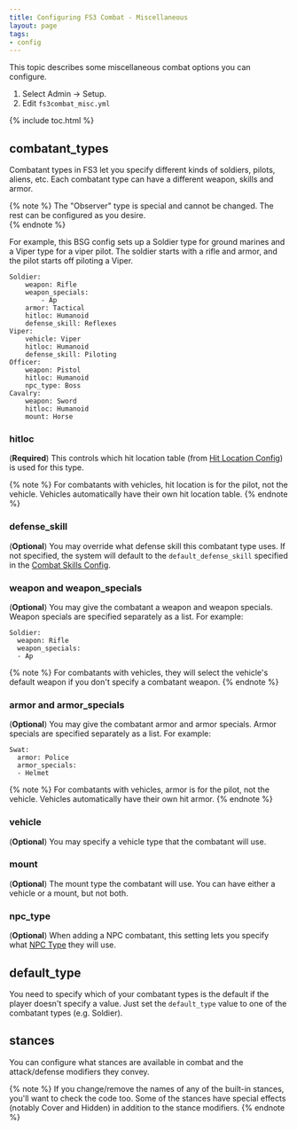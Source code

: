```yaml
---
title: Configuring FS3 Combat - Miscellaneous
layout: page
tags:
- config
---
```


This topic describes some miscellaneous combat options you can configure.

1. Select Admin -> Setup.
2. Edit `fs3combat_misc.yml` 

{% include toc.html %}

## combatant_types

Combatant types in FS3 let you specify different kinds of soldiers, pilots, aliens, etc.  Each combatant type can have a different weapon, skills and armor.  

{% note %} 
The "Observer" type is special and cannot be changed.  The rest can be configured as you desire.  
{% endnote %}

For example, this BSG config sets up a Soldier type for ground marines and a Viper type for a viper pilot.  The soldier starts with a rifle and armor, and the pilot starts off piloting a Viper.

    Soldier:
        weapon: Rifle
        weapon_specials: 
            - Ap
        armor: Tactical
        hitloc: Humanoid
        defense_skill: Reflexes
    Viper:
        vehicle: Viper
        hitloc: Humanoid
        defense_skill: Piloting
    Officer:
        weapon: Pistol
        hitloc: Humanoid
        npc_type: Boss
    Cavalry:
        weapon: Sword
        hitloc: Humanoid
        mount: Horse

### hitloc

(**Required**)  This controls which hit location table (from [Hit Location Config](/tutorials/config/fs3combat_hitloc.html)) is used for this type.

{% note %} 
For combatants with vehicles, hit location is for the pilot, not the vehicle.  Vehicles automatically have their own hit location table.
{% endnote %}

### defense_skill

(**Optional**) You may override what defense skill this combatant type uses.  If not specified, the system will default to the `default_defense_skill` specified in the [Combat Skills Config](/tutorials/config/fs3combat_skills.html).

### weapon and weapon_specials

(**Optional**) You may give the combatant a weapon and weapon specials.  Weapon specials are specified separately as a list.  For example:

    Soldier:
      weapon: Rifle
      weapon_specials:
      - Ap

{% note %} 
For combatants with vehicles, they will select the vehicle's default weapon if you don't specify a combatant weapon.
{% endnote %}

### armor and armor_specials

(**Optional**) You may give the combatant armor and armor specials.  Armor specials are specified separately as a list.  For example:

    Swat:
      armor: Police
      armor_specials:
      - Helmet

{% note %} 
For combatants with vehicles, armor is for the pilot, not the vehicle.  Vehicles automatically have their own hit armor.
{% endnote %}

### vehicle

(**Optional**) You may specify a vehicle type that the combatant will use.

### mount

(**Optional**) The mount type the combatant will use. You can have either a vehicle or a mount, but not both.

### npc_type

(**Optional**) When adding a NPC combatant, this setting lets you specify what [NPC Type]({{site.baseurl}}/tutorials/config/fs3combat_npcs.html) they will use. 

## default_type

You need to specify which of your combatant types is the default if the player doesn't specify a value.  Just set the `default_type` value to one of the combatant types (e.g. Soldier).

## stances

You can configure what stances are available in combat and the attack/defense modifiers they convey.  

{% note %} 
If you change/remove the names of any of the built-in stances, you'll want to check the code too.  Some of the stances have special effects (notably Cover and Hidden) in addition to the stance modifiers.
{% endnote %}